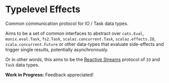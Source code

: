 # Typelevel Effects

Common communication protocol for IO / Task data types.

Aims to be a set of common interfaces to abstract over `cats.Eval`,
`monix.eval.Task`, `fs2.Task`, `scalaz.concurrent.Task`, `scalaz.effects.IO`,
`scala.concurrent.Future` or other data-types that evaluate side-effects and
trigger single results, potentially asynchronously.

Or in other words, this aims to be the 
[Reactive Streams](http://www.reactive-streams.org/)
protocol of `IO` and `Task` data types.

**Work in Progress:** Feedback appreciated! 
